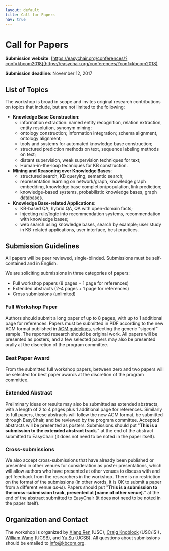 ```yaml
---
layout: default
title: Call for Papers
nav: true
---
```


# Call for Papers

**Submission website**: [https://easychair.org/conferences/?conf=kbcom2018](https://easychair.org/conferences/?conf=kbcom2018)

**Submission deadline**: November 12, 2017 

## List of Topics 

The workshop is broad in scope and invites original research contributions on topics that include, but are not limited to the following:

*   **Knowledge Base Construction**:
    *   information extraction: named entity recognition, relation extraction, entity resolution, synonym mining;
    *   ontology construction; information integration; schema alignment, ontology alignment;
    *   tools and systems for automated knowledge base construction;
    *   structured prediction methods on text, sequence labeling methods on text;
    *   distant supervision, weak supervision techniques for text;
    *   Human-in-the-loop techniques for KB construction.
*   **Mining and Reasoning over Knowledge Bases**:
    *   structured search, KB querying, semantic search;
    *   representation learning on network/graph, knowledge graph embedding, knowledge base completion/population, link prediction;
    *   knowledge-based systems, probabilistic knowledge bases, graph databases.
*   **Knowledge Base-related Applications**:
    *   KB-based QA, hybrid QA, QA with open-domain facts;
    *   Injecting rule/logic into recommendation systems, recommendation with knowledge bases;
    *   web search using knowledge bases, search by example; user study in KB-related applications, user interface, best practices.

## Submission Guidelines

All papers will be peer reviewed, single-blinded. Submissions must be self-contained and in English. 

We are soliciting submissions in three categories of papers: 

*   Full workshop papers (8 pages + 1 page for references) 
*   Extended abstracts (2-4 pages + 1 page for references)
*   Cross submissions (unlimited)

### Full Workshop Paper

Authors should submit a long paper of up to 8 pages, with up to 1 additional page for references. Papers must be submitted in PDF according to the new ACM format published in [ACM guidelines](http://www.acm.org/publications/proceedings-template), selecting the generic "sigconf" sample. The reported research should be original work. All papers will be presented as posters, and a few selected papers may also be presented orally at the discretion of the program committee. 


### Best Paper Award

From the submitted full workshop papers, between zero and two papers will be selected for best paper awards at the discretion of the program committee.

### Extended Abstract

Preliminary ideas or results may also be submitted as extended abstracts, with a length of 2 to 4 pages plus 1 additional page for references. Similarly to full papers, these abstracts will follow the new ACM format, be submitted through EasyChair, and be reviewed by the program committee. Accepted abstracts will be presented as posters. Submissions should put "**This is a submission to the extended abstract track.**" at the end of the abstract submitted to EasyChair (it does not need to be noted in the paper itself).


### Cross-submissions

We also accept cross-submissions that have already been published or presented in other venues for consideration as poster presentations, which will allow authors who have presented at other venues to discuss with and get feedback from the researchers in the workshop. There is no restriction on the format of the submissions (in other words, it is OK to submit a paper from a different venue _as-is_). Papers should put "**This is a submission to the cross-submission track, presented at [name of other venue].**" at the end of the abstract submitted to EasyChair (it does not need to be noted in the paper itself).


## Organization and Contact

The workshop is organized by [Xiang Ren](http://xren7.web.engr.illinois.edu/) (USC), [Craig Knoblock](http://usc-isi-i2.github.io/knoblock/) (USC/ISI)，[William Wang](https://www.cs.ucsb.edu/~william/) (UCSB), and [Yu Su](http://cs.ucsb.edu/~ysu/) (UCSB). All questions about submissions should be emailed to [info@kbcom.org](mailto:info@kbcom.org).
